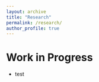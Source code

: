```yaml
---
layout: archive
title: "Research"
permalink: /research/
author_profile: true
---
```


# Work in Progress

- test